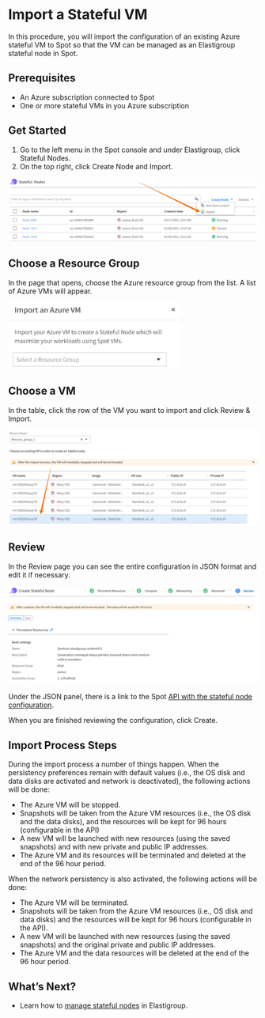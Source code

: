 # Import a Stateful VM

In this procedure, you will import the configuration of an existing Azure stateful VM to Spot so that the VM can be managed as an Elastigroup stateful node in Spot.

## Prerequisites
- An Azure subscription connected to Spot
- One or more stateful VMs in you Azure subscription

## Get Started
1. Go to the left menu in the Spot console and under Elastigroup, click Stateful Nodes.
2. On the top right, click Create Node and Import.

<img src="/elastigroup/_media/azure-import-a-stateful-vm-01.png" />

## Choose a Resource Group

In the page that opens, choose the Azure resource group from the list. A list of Azure VMs will appear.

<img src="/elastigroup/_media/azure-import-a-stateful-vm-02.png" width="350" />

## Choose a VM

In the table, click the row of the VM you want to import and click Review & Import.

<img src="/elastigroup/_media/azure-import-a-stateful-vm-03.png" />

## Review

In the Review page you can see the entire configuration in JSON format and edit it if necessary.

<img src="/elastigroup/_media/azure-import-a-stateful-vm-04.png" />

Under the JSON panel, there is a link to the Spot [API with the stateful node configuration](https://docs.spot.io/api/#operation/azureStatefulNodeCreate).

When you are finished reviewing the configuration, click Create.

## Import Process Steps

During the import process a number of things happen. When the persistency preferences remain with default values (i.e., the OS disk and data disks are activated and network is deactivated), the following actions will be done:

- The Azure VM will be stopped.
- Snapshots will be taken from the Azure VM resources (i.e., the OS disk and the data disks), and the resources will be kept for 96 hours (configurable in the API)
- A new VM will be launched with new resources (using the saved snapshots) and with new private and public IP addresses.
- The Azure VM and its resources will be terminated and deleted at the end of the 96 hour period.

When the network persistency is also activated, the following actions will be done:

- The Azure VM will be terminated.
- Snapshots will be taken from the Azure VM resources (i.e., OS disk and data disks) and the resources will be kept for 96 hours (configurable in the API).
- A new VM will be launched with new resources (using the saved snapshots) and the original private and public IP addresses.
- The Azure VM and the data resources will be deleted at the end of the 96 hour period.

## What’s Next?

- Learn how to [manage stateful nodes](elastigroup/tutorials-azure/use-stateful-nodes/manage) in Elastigroup.
